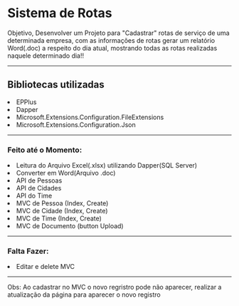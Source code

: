 <h1>
  Sistema de Rotas
  </h1>
  
  <p>Objetivo, Desenvolver um Projeto para "Cadastrar" rotas de serviço de uma determinada empresa, com as informações de rotas gerar um relatório Word(.doc) a respeito do dia atual, mostrando todas as rotas realizadas naquele determinado dia!!</p>
  
  <hr>
 
  <h2>Bibliotecas utilizadas</h2>
  
  <li>
    EPPlus
  <li>
    Dapper
    <li>
      Microsoft.Extensions.Configuration.FileExtensions
      <li>
        Microsoft.Extensions.Configuration.Json
 
  <hr>
        
        
  <h3>
    Feito até o Momento:
    </h3>

<li>
      Leitura do Arquivo Excel(.xlsx) utilizando Dapper(SQL Server)
    <li>
    Converter em Word(Arquivo .doc)
          <li>
    API de Pessoas
                <li>
    API de Cidades
                  <li>
    API do Time
                      <li>
    MVC de Pessoa (Index, Create)
                   <li>
    MVC de Cidade (Index, Create)
                            <li>
    MVC de Time (Index, Create)
                          <li>
    MVC de Documento (button Upload) 
  
  <hr>
  
<h3>
    Falta Fazer:
  </h3>
    
<li>
  Editar e delete MVC
  
  <hr>
  Obs: Ao cadastrar no MVC o novo regristro pode não aparecer, realizar a atualização da página para aparecer o novo registro
    

